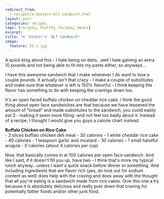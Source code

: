 ---redirect_from:   - recipes/a-dieters-blt-sandwich.html
layout: post
categories: recipes
tags: [recipes, healthy recipes, meats]
excerpt: 
title: "A 'Dieter's' BLT Sandwich"
image:
  feature: 33-1.jpg
---

A quick blog about this - I hate being on diets...well I hate gaining an extra 10 pounds and not being able to fit into my pants either, so anyways...

I have this awesome sandwich that I make whenever I do want to lose a couple pounds.  It actually isn't that crazy - I make a couple of substitutes and make sure that whatever is left is 150% flavorful - I think keeping the flavor has something to do with keeping the cravings down too.

It's an open faced buffalo chicken on cheddar rice cake.  I think the good thing about open face sandwiches are that because we have lessened the amount of "bread" and made substitutes to the sandwich, you could easily eat 2 - making it seem more filling -and not feel too badly about it.  Instead of a recipe, I thought I would give you guys a calorie chart instead.
<section class='recipe'>
<p><strong>Buffalo Chicken on Rice Cake</strong>              <br/>- 2 slices buffalo chicken deli meat - 30 calories
- 1 white cheddar rice cake - 40 calories
- 1 teaspoon garlic aioli mustard - 30 calories
- 1 small handful arugula - 0 calories (about 4 calories per cup)</p>

<p>Now, that basically comes in at 100 calories per open face sandwich.  And like I said, if it doesn&#39;t fill you up, have two - I think that&#39;s more my typical lunch anyway...unless I want a quick snack before dinner or something.  And including ingredients that are flavor rich (yes, do look out for sodium content as well) does help with the craving and does away with the thought that all you&#39;re eating is a sandwich made from rice cakes.  Give this one a try because it is absolutely delicious and really puts down that craving for potentially fattier foods and/or other junk food.</p></section>
